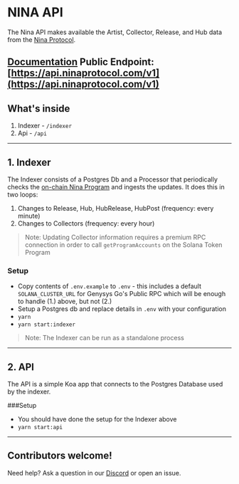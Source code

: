 # NINA API

The Nina API makes available the Artist, Collector, Release, and Hub data from the [Nina Protocol](https://www.ninaprotocol.com).

[Documentation](https://dev.ninaprotocol.com/api)
Public Endpoint: [https://api.ninaprotocol.com/v1](https://api.ninaprotocol.com/v1)
---

## What's inside

1. Indexer - `/indexer`
2. Api - `/api`

---

## 1. Indexer

The Indexer consists of a Postgres Db and a Processor that periodically checks the [on-chain Nina Program](https://github.com/nina-protocol/nina/tree/main/programs/nina) and ingests the updates.  It does this in two loops:

1. Changes to Release, Hub, HubRelease, HubPost (frequency: every minute)
2. Changes to Collectors (frequency: every hour)

>Note: Updating Collector information requires a premium RPC connection in order to call `getProgramAccounts` on the Solana Token Program

### Setup

- Copy contents of `.env.example` to `.env` - this includes a default `SOLANA_CLUSTER_URL` for Genysys Go's Public RPC which will be enough to handle (1.) above, but not (2.)
- Setup a Postgres db and replace details in `.env` with your configuration
- `yarn`
- `yarn start:indexer`

>Note: The Indexer can be run as a standalone process

---

## 2. API

The API is a simple Koa app that connects to the Postgres Database used by the indexer.

###Setup

- You should have done the setup for the Indexer above
- `yarn start:api` 

---

## Contributors welcome! 
Need help?  Ask a question in our [Discord](https://discord.gg/ePkqJqSBgj) or open an issue.